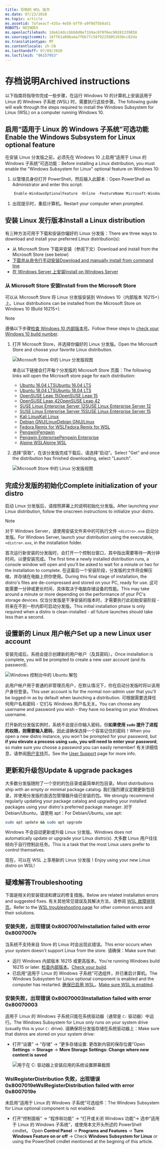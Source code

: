 ```yaml
---
title: 存档的 WSL 指令
ms.date: 07/23/2018
ms.topic: article
ms.assetid: 7afaeacf-435a-4e58-bff0-a9f0d75b8a51
ROBOTS: NOINDEX
ms.openlocfilehash: 1de614dccbbb8d0ef1b9ac070f6ec90281339858
ms.sourcegitcommit: 16ffb1a096a4a7fbb77c58f92258051930cc82da
ms.translationtype: MT
ms.contentlocale: zh-CN
ms.lasthandoff: 07/09/2020
ms.locfileid: "86157953"
---
```

# <a name="archived-instructions"></a><span data-ttu-id="cd582-102">存档说明</span><span class="sxs-lookup"><span data-stu-id="cd582-102">Archived instructions</span></span>

<span data-ttu-id="cd582-103">以下指南将指导你完成一些步骤，在运行 Windows 10 的计算机上安装适用于 Linux 的 Windows 子系统 (WSL) 时，需要执行这些步骤。</span><span class="sxs-lookup"><span data-stu-id="cd582-103">The following guide will walk through the steps required to install the Windows Subsystem for Linux (WSL) on a computer running Windows 10.</span></span>

## <a name="enable-the-windows-subsystem-for-linux-optional-feature"></a><span data-ttu-id="cd582-104">启用“适用于 Linux 的 Windows 子系统”可选功能</span><span class="sxs-lookup"><span data-stu-id="cd582-104">Enable the Windows Subsystem for Linux optional feature</span></span>

<span data-ttu-id="cd582-105">在安装 Linux 分发版之前，必须先在 Windows 10 上启用“适用于 Linux 的 Windows 子系统”可选功能：</span><span class="sxs-lookup"><span data-stu-id="cd582-105">Before installing a Linux distribution, you must enable the "Windows Subsystem for Linux" optional feature on Windows 10:</span></span>

1. <span data-ttu-id="cd582-106">以管理员身份打开 PowerShell，然后输入此脚本：</span><span class="sxs-lookup"><span data-stu-id="cd582-106">Open PowerShell as Administrator and enter this script:</span></span>

```powershell
    Enable-WindowsOptionalFeature -Online -FeatureName Microsoft-Windows-Subsystem-Linux
```

1. <span data-ttu-id="cd582-107">出现提示时，重启计算机。</span><span class="sxs-lookup"><span data-stu-id="cd582-107">Restart your computer when prompted.</span></span>

## <a name="install-a-linux-distribution"></a><span data-ttu-id="cd582-108">安装 Linux 发行版本</span><span class="sxs-lookup"><span data-stu-id="cd582-108">Install a Linux distribution</span></span>

<span data-ttu-id="cd582-109">有三种方法可用于下载和安装你偏好的 Linux 分发版：</span><span class="sxs-lookup"><span data-stu-id="cd582-109">There are three ways to download and install your preferred Linux distribution(s):</span></span>

- <span data-ttu-id="cd582-110">从 Microsoft Store 下载并安装（参阅下文）</span><span class="sxs-lookup"><span data-stu-id="cd582-110">Download and install from the Microsoft Store (see below)</span></span>
- [<span data-ttu-id="cd582-111">下载并从命令行手动安装</span><span class="sxs-lookup"><span data-stu-id="cd582-111">Download and manually install from command line</span></span>](install-manual.md)
- [<span data-ttu-id="cd582-112">在 Windows Server 上安装</span><span class="sxs-lookup"><span data-stu-id="cd582-112">Install on Windows Server</span></span>](install-on-server.md)

### <a name="install-from-the-microsoft-store"></a><span data-ttu-id="cd582-113">从 Microsoft Store 安装</span><span class="sxs-lookup"><span data-stu-id="cd582-113">Install from the Microsoft Store</span></span>

<span data-ttu-id="cd582-114">可以从 Microsoft Store 将 Linux 分发版安装到 Windows 10（内部版本 16215+）上。</span><span class="sxs-lookup"><span data-stu-id="cd582-114">Linux distributions can be installed from the Microsoft Store on Windows 10 (Build 16215+).</span></span>

> [!NOTE]
> <span data-ttu-id="cd582-115">遵循以下步骤[检查 Windows 10 内部版本号](troubleshooting.md#check-your-build-number)。</span><span class="sxs-lookup"><span data-stu-id="cd582-115">Follow these steps to [check your Windows 10 build number](troubleshooting.md#check-your-build-number).</span></span>

1. <span data-ttu-id="cd582-116">打开 Microsoft Store，并选择你偏好的 Linux 分发版。</span><span class="sxs-lookup"><span data-stu-id="cd582-116">Open the Microsoft Store and choose your favorite Linux distribution.</span></span>

    ![Microsoft Store 中的 Linux 分发版视图](media/store.png)

    <span data-ttu-id="cd582-118">单击以下链接会打开每个分发版的 Microsoft Store 页面：</span><span class="sxs-lookup"><span data-stu-id="cd582-118">The following links will open the Microsoft store page for each distribution:</span></span>

    - [<span data-ttu-id="cd582-119">Ubuntu 16.04 LTS</span><span class="sxs-lookup"><span data-stu-id="cd582-119">Ubuntu 16.04 LTS</span></span>](https://www.microsoft.com/store/apps/9pjn388hp8c9)
    - [<span data-ttu-id="cd582-120">Ubuntu 18.04 LTS</span><span class="sxs-lookup"><span data-stu-id="cd582-120">Ubuntu 18.04 LTS</span></span>](https://www.microsoft.com/store/apps/9N9TNGVNDL3Q)
    - [<span data-ttu-id="cd582-121">OpenSUSE Leap 15</span><span class="sxs-lookup"><span data-stu-id="cd582-121">OpenSUSE Leap 15</span></span>](https://www.microsoft.com/store/apps/9n1tb6fpvj8c)
    - [<span data-ttu-id="cd582-122">OpenSUSE Leap 42</span><span class="sxs-lookup"><span data-stu-id="cd582-122">OpenSUSE Leap 42</span></span>](https://www.microsoft.com/store/apps/9njvjts82tjx)
    - [<span data-ttu-id="cd582-123">SUSE Linux Enterprise Server 12</span><span class="sxs-lookup"><span data-stu-id="cd582-123">SUSE Linux Enterprise Server 12</span></span>](https://www.microsoft.com/store/apps/9p32mwbh6cns)
    - [<span data-ttu-id="cd582-124">SUSE Linux Enterprise Server 15</span><span class="sxs-lookup"><span data-stu-id="cd582-124">SUSE Linux Enterprise Server 15</span></span>](https://www.microsoft.com/store/apps/9pmw35d7fnlx)
    - [<span data-ttu-id="cd582-125">Kali Linux</span><span class="sxs-lookup"><span data-stu-id="cd582-125">Kali Linux</span></span>](https://www.microsoft.com/store/apps/9PKR34TNCV07)
    - [<span data-ttu-id="cd582-126">Debian GNU/Linux</span><span class="sxs-lookup"><span data-stu-id="cd582-126">Debian GNU/Linux</span></span>](https://www.microsoft.com/store/apps/9MSVKQC78PK6)
    - [<span data-ttu-id="cd582-127">Fedora Remix for WSL</span><span class="sxs-lookup"><span data-stu-id="cd582-127">Fedora Remix for WSL</span></span>](https://www.microsoft.com/store/apps/9n6gdm4k2hnc)
    - [<span data-ttu-id="cd582-128">Pengwin</span><span class="sxs-lookup"><span data-stu-id="cd582-128">Pengwin</span></span>](https://www.microsoft.com/store/apps/9NV1GV1PXZ6P)
    - [<span data-ttu-id="cd582-129">Pengwin Enterprise</span><span class="sxs-lookup"><span data-stu-id="cd582-129">Pengwin Enterprise</span></span>](https://www.microsoft.com/store/apps/9N8LP0X93VCP)
    - [<span data-ttu-id="cd582-130">Alpine WSL</span><span class="sxs-lookup"><span data-stu-id="cd582-130">Alpine WSL</span></span>](https://www.microsoft.com/store/apps/9p804crf0395)

1. <span data-ttu-id="cd582-131">选择“获取”，在该分发版完成下载后，请选择“启动”。</span><span class="sxs-lookup"><span data-stu-id="cd582-131">Select "Get" and once the distribution has finished downloading, select "Launch".</span></span>

    ![Microsoft Store 中的 Linux 分发版视图](media/UbuntuStore.png)

## <a name="complete-initialization-of-your-distro"></a><span data-ttu-id="cd582-133">完成分发版的初始化</span><span class="sxs-lookup"><span data-stu-id="cd582-133">Complete initialization of your distro</span></span>

<span data-ttu-id="cd582-134">启动 Linux 分发版后，请按照屏幕上的说明初始化分发版。</span><span class="sxs-lookup"><span data-stu-id="cd582-134">After launching your Linux distribution, follow the onscreen instructions to initialize your distro.</span></span>

> [!NOTE]
> <span data-ttu-id="cd582-135">对于 Windows Server，请使用安装文件夹中的可执行文件 `<distro>.exe` 启动分发版。</span><span class="sxs-lookup"><span data-stu-id="cd582-135">For Windows Server, launch your distribution using the executable, `<distro>.exe`, in the installation folder.</span></span>

<span data-ttu-id="cd582-136">首次运行新安装的分发版时，会打开一个控制台窗口，其中指出需要等待一两分钟时间，以便安装完成。</span><span class="sxs-lookup"><span data-stu-id="cd582-136">The first time a newly installed distribution runs, a console window will open and you'll be asked to wait for a minute or two for the installation to complete.</span></span> <span data-ttu-id="cd582-137">在这最后一个安装阶段，分发版的文件将会解压缩，并存储在电脑上供你使用。</span><span class="sxs-lookup"><span data-stu-id="cd582-137">During this final stage of installation, the distro's files are de-compressed and stored on your PC, ready for use.</span></span> <span data-ttu-id="cd582-138">这可能需要一分钟或更长时间，具体取决于电脑存储设备的性能。</span><span class="sxs-lookup"><span data-stu-id="cd582-138">This may take around a minute or more depending on the performance of your PC's storage devices.</span></span> <span data-ttu-id="cd582-139">仅当分发版是干净安装的版本时，才需要执行此初始安装阶段 - 将来在不到一秒内即可启动分发版。</span><span class="sxs-lookup"><span data-stu-id="cd582-139">This initial installation phase is only required when a distro is clean-installed - all future launches should take less than a second.</span></span>

## <a name="set-up-a-new-linux-user-account"></a><span data-ttu-id="cd582-140">设置新的 Linux 用户帐户</span><span class="sxs-lookup"><span data-stu-id="cd582-140">Set up a new Linux user account</span></span>

<span data-ttu-id="cd582-141">安装完成后，系统会提示创建新的用户帐户（及其密码）。</span><span class="sxs-lookup"><span data-stu-id="cd582-141">Once installation is complete, you will be prompted to create a new user account (and its password).</span></span>

![Windows 控制台中的 Ubuntu 解包](media/UbuntuInstall.png)

<span data-ttu-id="cd582-143">此用户帐户用于普通的非管理员用户，在默认情况下，你在启动分发版时将以该用户身份登录。</span><span class="sxs-lookup"><span data-stu-id="cd582-143">This user account is for the normal non-admin user that you'll be logged-in as by default when launching a distribution.</span></span> <span data-ttu-id="cd582-144">可根据需要选择任何用户名和密码 - 它们与 Windows 用户名无关。</span><span class="sxs-lookup"><span data-stu-id="cd582-144">You can choose any username and password you wish - they have no bearing on your Windows username.</span></span>

<span data-ttu-id="cd582-145">打开新的分发版实例时，系统不会提示你输入密码，但**如果使用 `sudo` 提升了进程的权限，则需要输入密码**，因此请确保选择一个容易记住的密码！</span><span class="sxs-lookup"><span data-stu-id="cd582-145">When you open a new distro instance, you won't be prompted for your password, but **if you elevate a process using `sudo`, you will need to enter your password**, so make sure you choose a password you can easily remember!</span></span> <span data-ttu-id="cd582-146">有关详细信息，请参阅[用户支持](user-support.md)页。</span><span class="sxs-lookup"><span data-stu-id="cd582-146">See the [User Support](user-support.md) page for more info.</span></span>

## <a name="update--upgrade-packages"></a><span data-ttu-id="cd582-147">更新和升级包</span><span class="sxs-lookup"><span data-stu-id="cd582-147">Update & upgrade packages</span></span>

<span data-ttu-id="cd582-148">大多数分发版随附了一个空的的包目录或最简单的包目录。</span><span class="sxs-lookup"><span data-stu-id="cd582-148">Most distributions ship with an empty or minimal package catalog.</span></span> <span data-ttu-id="cd582-149">我们强烈建议定期更新包目录，并使用分发版的首选包管理器升级已安装的包。</span><span class="sxs-lookup"><span data-stu-id="cd582-149">We strongly recommend regularly updating your package catalog and upgrading your installed packages using your distro's preferred package manager.</span></span> <span data-ttu-id="cd582-150">对于 Debian/Ubuntu，请使用 apt：</span><span class="sxs-lookup"><span data-stu-id="cd582-150">For Debian/Ubuntu, use apt:</span></span>

```bash
sudo apt update && sudo apt upgrade
```

<span data-ttu-id="cd582-151">Windows 不会自动更新或升级 Linux 分发版。</span><span class="sxs-lookup"><span data-stu-id="cd582-151">Windows does not automatically update or upgrade your Linux distro(s).</span></span> <span data-ttu-id="cd582-152">大多数 Linux 用户往往倾向于自行控制此任务。</span><span class="sxs-lookup"><span data-stu-id="cd582-152">This is a task that the most Linux users prefer to control themselves.</span></span>

<span data-ttu-id="cd582-153">现在，可以在 WSL 上享用新的 Linux 分发版！</span><span class="sxs-lookup"><span data-stu-id="cd582-153">Enjoy using your new Linux distro on WSL!</span></span>

## <a name="troubleshooting"></a><span data-ttu-id="cd582-154">疑难解答</span><span class="sxs-lookup"><span data-stu-id="cd582-154">Troubleshooting</span></span>

<span data-ttu-id="cd582-155">下面是相关的安装错误和建议的修复措施。</span><span class="sxs-lookup"><span data-stu-id="cd582-155">Below are related installation errors and suggested fixes.</span></span> <span data-ttu-id="cd582-156">有关其他常见错误及其解决方法，请参阅 [WSL 故障排除页](troubleshooting.md)。</span><span class="sxs-lookup"><span data-stu-id="cd582-156">Refer to the [WSL troubleshooting page](troubleshooting.md) for other common errors and their solutions.</span></span>

### <a name="installation-failed-with-error-0x8007007e"></a><span data-ttu-id="cd582-157">安装失败，出现错误 0x8007007e</span><span class="sxs-lookup"><span data-stu-id="cd582-157">Installation failed with error 0x8007007e</span></span>

<span data-ttu-id="cd582-158">当系统不支持来自 Store 的 Linux 时会出现此错误。</span><span class="sxs-lookup"><span data-stu-id="cd582-158">This error occurs when your system doesn't support Linux from the store.</span></span>  <span data-ttu-id="cd582-159">请确保：</span><span class="sxs-lookup"><span data-stu-id="cd582-159">Make sure that:</span></span>

- <span data-ttu-id="cd582-160">运行 Windows 内部版本 16215 或更高版本。</span><span class="sxs-lookup"><span data-stu-id="cd582-160">You're running Windows build 16215 or later.</span></span> <span data-ttu-id="cd582-161">[检查内部版本](troubleshooting.md#check-your-build-number)。</span><span class="sxs-lookup"><span data-stu-id="cd582-161">[Check your build](troubleshooting.md#check-your-build-number).</span></span>
- <span data-ttu-id="cd582-162">已启用“适用于 Linux 的 Windows 子系统”可选组件，并已重启计算机。</span><span class="sxs-lookup"><span data-stu-id="cd582-162">The Windows Subsystem for Linux optional component is enabled and the computer has restarted.</span></span>  <span data-ttu-id="cd582-163">[确保已启用 WSL](troubleshooting.md#confirm-wsl-is-enabled)。</span><span class="sxs-lookup"><span data-stu-id="cd582-163">[Make sure WSL is enabled](troubleshooting.md#confirm-wsl-is-enabled).</span></span>

### <a name="installation-failed-with-error-0x80070003"></a><span data-ttu-id="cd582-164">安装失败，出现错误 0x80070003</span><span class="sxs-lookup"><span data-stu-id="cd582-164">Installation failed with error 0x80070003</span></span>

<span data-ttu-id="cd582-165">适用于 Linux 的 Windows 子系统只能在系统驱动器（通常是 `C:` 驱动器）中运行。</span><span class="sxs-lookup"><span data-stu-id="cd582-165">The Windows Subsystem for Linux only runs on your system drive (usually this is your `C:` drive).</span></span> <span data-ttu-id="cd582-166">请确保将分发版存储在系统驱动器上：</span><span class="sxs-lookup"><span data-stu-id="cd582-166">Make sure that distros are stored on your system drive:</span></span>

- <span data-ttu-id="cd582-167">打开“设置” -> “存储” -> “更多存储设置:  更改新内容的保存位置”</span><span class="sxs-lookup"><span data-stu-id="cd582-167">Open **Settings** -> **Storage** -> **More Storage Settings: Change where new content is saved**</span></span>
  
    ![用于在 C: 驱动器上安装应用的系统设置屏幕截图](media/AppStorage.png)

### <a name="wslregisterdistribution-failed-with-error-0x8007019e"></a><span data-ttu-id="cd582-169">WslRegisterDistribution 失败，出现错误 0x8007019e</span><span class="sxs-lookup"><span data-stu-id="cd582-169">WslRegisterDistribution failed with error 0x8007019e</span></span>

<span data-ttu-id="cd582-170">未启用“适用于 Linux 的 Windows 子系统”可选组件：</span><span class="sxs-lookup"><span data-stu-id="cd582-170">The Windows Subsystem for Linux optional component is not enabled:</span></span>

- <span data-ttu-id="cd582-171">打开“控制面板” -> “程序和功能” -> “打开或关闭 Windows 功能”-> 选中“适用于 Linux 的 Windows 子系统”，或使用本文开头所述的 PowerShell cmdlet。   </span><span class="sxs-lookup"><span data-stu-id="cd582-171">Open **Control Panel** -> **Programs and Features** -> **Turn Windows Feature on or off** -> Check **Windows Subsystem for Linux** or using the PowerShell cmdlet mentioned at the begining of this article.</span></span>
